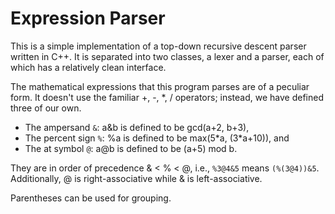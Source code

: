 Expression Parser
=================

This is a simple implementation of a top-down recursive descent parser written
in C++. It is separated into two classes, a lexer and a parser, each of which
has a relatively clean interface.

The mathematical expressions that this program parses are of a peculiar form.
It doesn't use the familiar +, -, \*, / operators; instead, we have defined
three of our own.

* The ampersand `&`: a&b is defined to be gcd(a+2, b+3),
* The percent sign `%`: %a is defined to be max(5\*a, (3\*a+10)), and
* The at symbol `@`: a@b is defined to be (a+5) mod b.

They are in order of precedence & < % < @, i.e., `%3@4&5` means
`(%(3@4))&5`.  Additionally, @ is right-associative while & is
left-associative.

Parentheses can be used for grouping.
